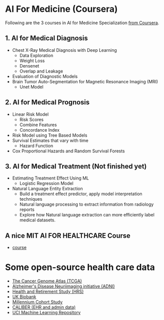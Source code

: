 # AI For Medicine (Coursera)

Following are the 3 courses in AI for Medicine Specialization [from Coursera](https://www.coursera.org/specializations/ai-for-medicine).

## 1. AI for Medical Diagnosis
* Chest X-Ray Medical Diagnosis with Deep Learning
    * Data Exploration
    * Weight Loss
    * Densenet
    * Overlap and Leakage
* Evaluation of Diagnostic Models
* Brain Tumor Auto-Segmentation for Magnetic Resonance Imaging (MRI)
    * Unet Model

## 2. AI for Medical Prognosis
* Linear Risk Model
    * Risk Scores
    * Combine Features
    * Concordance Index
* Risk Model using Tree Based Models
* Survival Estimates that vary with time
    * Hazard Function
* Cox Proportional Hazards and Random Survival Forests

## 3. AI for Medical Treatment (Not finished yet)
* Estimating Treatment Effect Using ML      
    * Logistic Regression Model
* Natural Language Entity Extraction
   - Build a treatment effect predictor, apply model interpretation techniques
   - Natural language processing to extract information from radiology reports
   - Explore how Natural language extraction can more efficiently label medical datasets.

## A nice MIT AI FOR HEALTHCARE Course
* [course](https://mlhc19mit.github.io/)

# Some open-source health care data

* [The Cancer Genome Atlas (TCGA)](https://www.cancer.gov/about-nci/organization/ccg/research/structural-genomics/tcga)
* [Alzheimer's Disease Neuriimaging initiative (ADNI)](http://adni.loni.usc.edu/) 
* [Health and Retirement Study (HRS)](https://hrs.isr.umich.edu/data-products)
* [UK Biobank](https://www.ukbiobank.ac.uk/)
* [Millennium Cohort Study ](https://www.millenniumcohort.org/)
* [CALIBER (EHR and admin data) ](https://caliberresearch.org/portal)
* [UCI Machine Learning Repository](https://archive.ics.uci.edu/ml/index.php)
